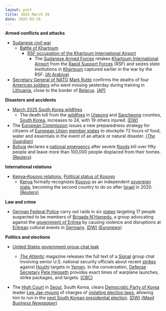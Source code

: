 ```yaml
---
layout: post
title: 2025 March 26
date: 2025-03-26
---
```



**Armed conflicts and attacks**

* [Sudanese civil war](https://en.wikipedia.org/wiki/Sudanese_civil_war_%282023%E2%80%93present%29 "Sudanese civil war (2023–present)")
  + [Battle of Khartoum](https://en.wikipedia.org/wiki/Battle_of_Khartoum_%282023%E2%80%93present%29 "Battle of Khartoum (2023–present)")
    - [RSF occupation of the Khartoum International Airport](https://en.wikipedia.org/wiki/RSF_occupation_of_the_Khartoum_International_Airport "RSF occupation of the Khartoum International Airport")
      * The [Sudanese Armed Forces](https://en.wikipedia.org/wiki/Sudanese_Armed_Forces "Sudanese Armed Forces") retakes [Khartoum International Airport](https://en.wikipedia.org/wiki/Khartoum_International_Airport "Khartoum International Airport") from the [Rapid Support Forces](https://en.wikipedia.org/wiki/Rapid_Support_Forces "Rapid Support Forces") (RSF) and seizes state institutions in [Khartoum](https://en.wikipedia.org/wiki/Khartoum "Khartoum") captured earlier in the war by the RSF. [(Al Arabiya)](https://english.alarabiya.net/News/middle-east/2025/03/26/sudanese-army-surrounds-khartoum-airport-and-nearby-areas-military-sources-)
* [Secretary General of NATO](https://en.wikipedia.org/wiki/Secretary_General_of_NATO "Secretary General of NATO") [Mark Rutte](https://en.wikipedia.org/wiki/Mark_Rutte "Mark Rutte") confirms the deaths of four [American soldiers](https://en.wikipedia.org/wiki/Armed_Forces_of_the_United_States "Armed Forces of the United States") who went missing yesterday during training in [Lithuania](https://en.wikipedia.org/wiki/Lithuania "Lithuania"), close to the border of [Belarus](https://en.wikipedia.org/wiki/Belarus "Belarus"). [(AP)](https://www.reuters.com/world/europe/four-us-soldiers-missing-lithuania-embassy-says-2025-03-26/.)

**Disasters and accidents**

* [March 2025 South Korea wildfires](https://en.wikipedia.org/wiki/March_2025_South_Korea_wildfires "March 2025 South Korea wildfires")
  + The death toll from the [wildfires](https://en.wikipedia.org/wiki/Wildfire "Wildfire") in [Uiseong](https://en.wikipedia.org/wiki/Uiseong "Uiseong") and [Sancheong](https://en.wikipedia.org/wiki/Sancheong "Sancheong") counties, [South Korea](https://en.wikipedia.org/wiki/South_Korea "South Korea"), increases to 24, with 19 others injured. [(DW)](https://www.dw.com/en/south-korea-raging-wildfires-kill-at-least-24/a-72038292)
* The [European Commission](https://en.wikipedia.org/wiki/European_Commission "European Commission") issues a new preparedness strategy for citizens of [European Union](https://en.wikipedia.org/wiki/European_Union "European Union") [member states](https://en.wikipedia.org/wiki/Member_state_of_the_European_Union "Member state of the European Union") to stockpile 72 hours of food, water and essentials in the event of an attack or natural disaster. [(*The Guardian*)](https://www.theguardian.com/world/2025/mar/26/stockpile-supplies-72-hours-disasters-attack-eu-tells-citizens)
* [Bolivia](https://en.wikipedia.org/wiki/Bolivia "Bolivia") declares a [national emergency](https://en.wikipedia.org/wiki/National_emergency "National emergency") after severe [floods](https://en.wikipedia.org/wiki/Flood "Flood") kill over fifty people and leave more than 100,000 people displaced from their homes. [(Reuters)](https://www.reuters.com/world/americas/bolivia-declares-emergency-after-floods-kill-over-50-2025-03-26/)

**International relations**

* [Kenya–Kosovo relations](https://en.wikipedia.org/wiki/Kenya%E2%80%93Kosovo_relations "Kenya–Kosovo relations"), [Political status of Kosovo](https://en.wikipedia.org/wiki/Political_status_of_Kosovo "Political status of Kosovo")
  + [Kenya](https://en.wikipedia.org/wiki/Kenya "Kenya") formally recognizes [Kosovo](https://en.wikipedia.org/wiki/Kosovo "Kosovo") as an independent [sovereign state](https://en.wikipedia.org/wiki/List_of_sovereign_states "List of sovereign states"), becoming the second country to do so after [Israel](https://en.wikipedia.org/wiki/Israel "Israel") in 2020. [(Reuters)](https://www.reuters.com/world/europe/kenya-recognises-kosovo-independent-state-first-such-move-five-years-2025-03-26/)

**Law and crime**

* [German Federal Police](https://en.wikipedia.org/wiki/Federal_Police_%28Germany%29 "Federal Police (Germany)") carry out raids in six [states](https://en.wikipedia.org/wiki/States_of_Germany "States of Germany") targeting 17 people suspected to be members of [Brigade N'Hamedu](https://en.wikipedia.org/wiki/Brigade_Nhamedu "Brigade Nhamedu"), a group advocating against the [government of Eritrea](https://en.wikipedia.org/wiki/Government_of_Eritrea "Government of Eritrea") by causing violence and disruptions at [Eritrean](https://en.wikipedia.org/wiki/Eritrea "Eritrea") cultural events in [Germany](https://en.wikipedia.org/wiki/Germany "Germany"). [(DW)](https://www.dw.com/en/germany-police-raids-target-eritrean-terror-group/a-72041301) [(Euronews)](https://www.euronews.com/2025/03/26/german-authorities-raid-group-accused-of-plotting-against-eritrean-government)

**Politics and elections**

* [United States government group chat leak](https://en.wikipedia.org/wiki/United_States_government_group_chat_leak "United States government group chat leak")
  + *[The Atlantic](https://en.wikipedia.org/wiki/The_Atlantic "The Atlantic")* magazine releases the full text of a [Signal](https://en.wikipedia.org/wiki/Signal_%28software%29 "Signal (software)") group chat involving senior U.S. national security officials about recent [strikes](https://en.wikipedia.org/wiki/March_2025_United_States_attacks_in_Yemen "March 2025 United States attacks in Yemen") against [Houthi](https://en.wikipedia.org/wiki/Houthi "Houthi") targets in [Yemen](https://en.wikipedia.org/wiki/Yemen "Yemen"). In the conversation, [Defense Secretary](https://en.wikipedia.org/wiki/US_Secretary_of_Defense "US Secretary of Defense") [Pete Hegseth](https://en.wikipedia.org/wiki/Pete_Hegseth "Pete Hegseth") provides exact times of warplane launches, strike packages, and targets. [(CBC)](https://www.cbc.ca/news/world/atlantic-signal-yemen-1.7493625)

* The [High Court](https://en.wikipedia.org/wiki/High_courts_of_South_Korea "High courts of South Korea") in [Seoul](https://en.wikipedia.org/wiki/Seoul "Seoul"), South Korea, clears [Democratic Party of Korea](https://en.wikipedia.org/wiki/Democratic_Party_%28South_Korea%2C_2015%29 "Democratic Party (South Korea, 2015)") leader [Lee Jae-myung](https://en.wikipedia.org/wiki/Lee_Jae-myung "Lee Jae-myung") of charges of [violating election laws](https://en.wikipedia.org/wiki/Electoral_fraud "Electoral fraud"), allowing him to run in the [next South Korean presidential election](https://en.wikipedia.org/wiki/Next_South_Korean_presidential_election "Next South Korean presidential election"). [(DW)](https://www.dw.com/en/south-korea-court-clears-opposition-leader/a-72040043) [(*Maeil Business Newspaper*)](https://www.mk.co.kr/en/politics/11274650)
